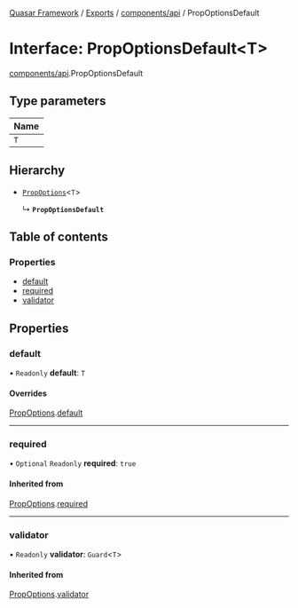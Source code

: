 [Quasar Framework](../index.md) / [Exports](../modules.md) / [components/api](../modules/components_api.md) / PropOptionsDefault

# Interface: PropOptionsDefault<T\>

[components/api](../modules/components_api.md).PropOptionsDefault

## Type parameters

| Name |
| :------ |
| `T` |

## Hierarchy

- [`PropOptions`](components_api.PropOptions.md)<`T`\>

  ↳ **`PropOptionsDefault`**

## Table of contents

### Properties

- [default](components_api.PropOptionsDefault.md#default)
- [required](components_api.PropOptionsDefault.md#required)
- [validator](components_api.PropOptionsDefault.md#validator)

## Properties

### default

• `Readonly` **default**: `T`

#### Overrides

[PropOptions](components_api.PropOptions.md).[default](components_api.PropOptions.md#default)

___

### required

• `Optional` `Readonly` **required**: ``true``

#### Inherited from

[PropOptions](components_api.PropOptions.md).[required](components_api.PropOptions.md#required)

___

### validator

• `Readonly` **validator**: `Guard`<`T`\>

#### Inherited from

[PropOptions](components_api.PropOptions.md).[validator](components_api.PropOptions.md#validator)
